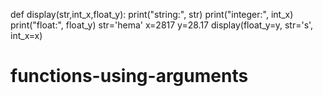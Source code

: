 def display(str,int_x,float_y):
    print("string:", str)
    print("integer:", int_x)
    print("float:", float_y)
str='hema'
x=2817
y=28.17
display(float_y=y, str='s', int_x=x)




# functions-using-arguments
